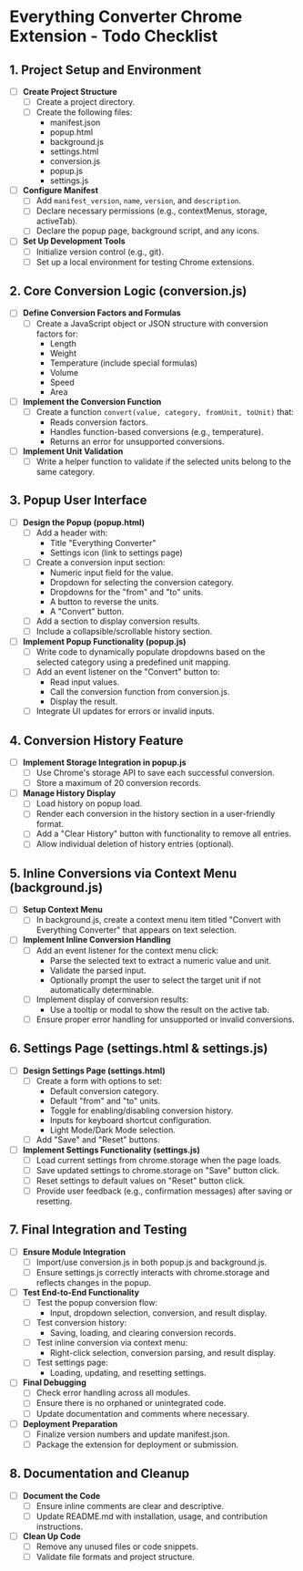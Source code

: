 # Everything Converter Chrome Extension - Todo Checklist

## 1. Project Setup and Environment
- [ ] **Create Project Structure**
  - [ ] Create a project directory.
  - [ ] Create the following files:
    - manifest.json
    - popup.html
    - background.js
    - settings.html
    - conversion.js
    - popup.js
    - settings.js
- [ ] **Configure Manifest**
  - [ ] Add `manifest_version`, `name`, `version`, and `description`.
  - [ ] Declare necessary permissions (e.g., contextMenus, storage, activeTab).
  - [ ] Declare the popup page, background script, and any icons.
- [ ] **Set Up Development Tools**
  - [ ] Initialize version control (e.g., git).
  - [ ] Set up a local environment for testing Chrome extensions.

## 2. Core Conversion Logic (conversion.js)
- [ ] **Define Conversion Factors and Formulas**
  - [ ] Create a JavaScript object or JSON structure with conversion factors for:
    - Length
    - Weight
    - Temperature (include special formulas)
    - Volume
    - Speed
    - Area
- [ ] **Implement the Conversion Function**
  - [ ] Create a function `convert(value, category, fromUnit, toUnit)` that:
    - Reads conversion factors.
    - Handles function-based conversions (e.g., temperature).
    - Returns an error for unsupported conversions.
- [ ] **Implement Unit Validation**
  - [ ] Write a helper function to validate if the selected units belong to the same category.

## 3. Popup User Interface
- [ ] **Design the Popup (popup.html)**
  - [ ] Add a header with:
    - Title "Everything Converter"
    - Settings icon (link to settings page)
  - [ ] Create a conversion input section:
    - Numeric input field for the value.
    - Dropdown for selecting the conversion category.
    - Dropdowns for the "from" and "to" units.
    - A button to reverse the units.
    - A "Convert" button.
  - [ ] Add a section to display conversion results.
  - [ ] Include a collapsible/scrollable history section.
- [ ] **Implement Popup Functionality (popup.js)**
  - [ ] Write code to dynamically populate dropdowns based on the selected category using a predefined unit mapping.
  - [ ] Add an event listener on the "Convert" button to:
    - Read input values.
    - Call the conversion function from conversion.js.
    - Display the result.
  - [ ] Integrate UI updates for errors or invalid inputs.

## 4. Conversion History Feature
- [ ] **Implement Storage Integration in popup.js**
  - [ ] Use Chrome's storage API to save each successful conversion.
  - [ ] Store a maximum of 20 conversion records.
- [ ] **Manage History Display**
  - [ ] Load history on popup load.
  - [ ] Render each conversion in the history section in a user-friendly format.
  - [ ] Add a "Clear History" button with functionality to remove all entries.
  - [ ] Allow individual deletion of history entries (optional).

## 5. Inline Conversions via Context Menu (background.js)
- [ ] **Setup Context Menu**
  - [ ] In background.js, create a context menu item titled "Convert with Everything Converter" that appears on text selection.
- [ ] **Implement Inline Conversion Handling**
  - [ ] Add an event listener for the context menu click:
    - Parse the selected text to extract a numeric value and unit.
    - Validate the parsed input.
    - Optionally prompt the user to select the target unit if not automatically determinable.
  - [ ] Implement display of conversion results:
    - Use a tooltip or modal to show the result on the active tab.
  - [ ] Ensure proper error handling for unsupported or invalid conversions.

## 6. Settings Page (settings.html & settings.js)
- [ ] **Design Settings Page (settings.html)**
  - [ ] Create a form with options to set:
    - Default conversion category.
    - Default "from" and "to" units.
    - Toggle for enabling/disabling conversion history.
    - Inputs for keyboard shortcut configuration.
    - Light Mode/Dark Mode selection.
  - [ ] Add "Save" and "Reset" buttons.
- [ ] **Implement Settings Functionality (settings.js)**
  - [ ] Load current settings from chrome.storage when the page loads.
  - [ ] Save updated settings to chrome.storage on "Save" button click.
  - [ ] Reset settings to default values on "Reset" button click.
  - [ ] Provide user feedback (e.g., confirmation messages) after saving or resetting.

## 7. Final Integration and Testing
- [ ] **Ensure Module Integration**
  - [ ] Import/use conversion.js in both popup.js and background.js.
  - [ ] Ensure settings.js correctly interacts with chrome.storage and reflects changes in the popup.
- [ ] **Test End-to-End Functionality**
  - [ ] Test the popup conversion flow:
    - Input, dropdown selection, conversion, and result display.
  - [ ] Test conversion history:
    - Saving, loading, and clearing conversion records.
  - [ ] Test inline conversion via context menu:
    - Right-click selection, conversion parsing, and result display.
  - [ ] Test settings page:
    - Loading, updating, and resetting settings.
- [ ] **Final Debugging**
  - [ ] Check error handling across all modules.
  - [ ] Ensure there is no orphaned or unintegrated code.
  - [ ] Update documentation and comments where necessary.
- [ ] **Deployment Preparation**
  - [ ] Finalize version numbers and update manifest.json.
  - [ ] Package the extension for deployment or submission.

## 8. Documentation and Cleanup
- [ ] **Document the Code**
  - [ ] Ensure inline comments are clear and descriptive.
  - [ ] Update README.md with installation, usage, and contribution instructions.
- [ ] **Clean Up Code**
  - [ ] Remove any unused files or code snippets.
  - [ ] Validate file formats and project structure.
